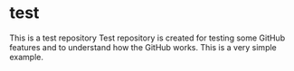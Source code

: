 # test
This is a test repository
Test repository is created for testing some GitHub features and to understand how the GitHub works.
This is a very simple example.
